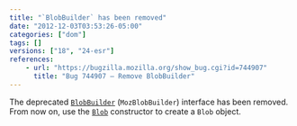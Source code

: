 ```yaml
---
title: "`BlobBuilder` has been removed"
date: "2012-12-03T03:53:26-05:00"
categories: ["dom"]
tags: []
versions: ["18", "24-esr"]
references:
    - url: "https://bugzilla.mozilla.org/show_bug.cgi?id=744907"
      title: "Bug 744907 – Remove BlobBuilder"
---
```

The deprecated [`BlobBuilder`](https://developer.mozilla.org/docs/Web/API/BlobBuilder) (`MozBlobBuilder`) interface has been removed. From now on, use the [`Blob`](https://developer.mozilla.org/docs/Web/API/Blob) constructor to create a `Blob` object.

